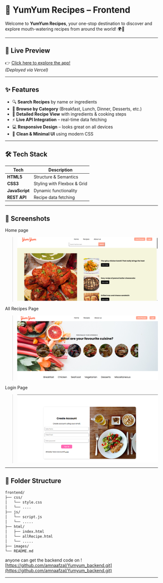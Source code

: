 # 🍲 YumYum Recipes – Frontend

Welcome to **YumYum Recipes**, your one-stop destination to discover and explore mouth-watering recipes from around the world! 🌍🍴


---

## 🚀 Live Preview

👉 [Click here to explore the app!](https://yum-yum-frontend.vercel.app/)  
*(Deployed via Vercel)*

---

## ✨ Features

- 🔍 **Search Recipes** by name or ingredients
- 📂 **Browse by Category** (Breakfast, Lunch, Dinner, Desserts, etc.)
- 📖 **Detailed Recipe View** with ingredients & cooking steps
- ⚡ **Live API Integration** – real-time data fetching
- 💻 **Responsive Design** – looks great on all devices
- 🎨 **Clean & Minimal UI** using modern CSS

---

## 🛠️ Tech Stack

| Tech         | Description              |
|--------------|--------------------------|
| **HTML5**    | Structure & Semantics    |
| **CSS3**     | Styling with Flexbox & Grid |
| **JavaScript** | Dynamic functionality   |
| **REST API** | Recipe data fetching     |

---

## 📸 Screenshots

Home page
> ![Home Page](/images/home_page.png)

All Recipes Page
> ![All Recipes ](/images/recipes_page.png)

Login Page
> ![Login page](/images/loginpage.png)

---

## 📁 Folder Structure

```plaintext
frontend/
├── css/
│   └── style.css
│   └── ....
├── js/
│   └── script.js
│   └── .....
├── html/
│   ├── index.html
│   └── allRecipe.html
│   └── .....
├── images/
└── README.md

```
anyone can get the backend code on 
![https://github.com/amnaafzal/Yumyum_backend.git](https://github.com/amnaafzal/Yumyum_backend.git)

-----


